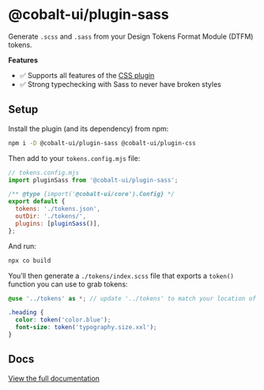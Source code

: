# @cobalt-ui/plugin-sass

Generate `.scss` and `.sass` from your Design Tokens Format Module (DTFM) tokens.

**Features**

- ✅ Supports all features of the [CSS plugin](https://cobalt-ui.pages.dev/integrations/css)
- ✅ Strong typechecking with Sass to never have broken styles

## Setup

Install the plugin (and its dependency) from npm:

```bash
npm i -D @cobalt-ui/plugin-sass @cobalt-ui/plugin-css
```

Then add to your `tokens.config.mjs` file:

```js
// tokens.config.mjs
import pluginSass from '@cobalt-ui/plugin-sass';

/** @type {import('@cobalt-ui/core').Config} */
export default {
  tokens: './tokens.json',
  outDir: './tokens/',
  plugins: [pluginSass()],
};
```

And run:

```sh
npx co build
```

You’ll then generate a `./tokens/index.scss` file that exports a `token()` function you can use to grab tokens:

```scss
@use '../tokens' as *; // update '../tokens' to match your location of tokens/index.scss

.heading {
  color: token('color.blue');
  font-size: token('typography.size.xxl');
}
```

## Docs

[View the full documentation](https://cobalt-ui.pages.dev/integrations/sass)
